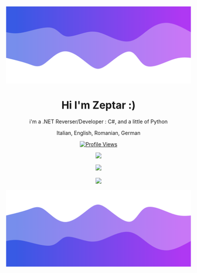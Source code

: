 ![Header](./header.png)

<h1 align="center">Hi I'm Zeptar :)</h1>
<p align="center">i'm a .NET Reverser/Developer : C#, and a little of Python</p>
<p align="center">Italian, English, Romanian, German</p>
<a href="https://github.com/ZeptarTeam">
  <p align="center">
    <img src="https://komarev.com/ghpvc/?username=ZeptarTeam" alt="Profile Views">
  </p>
</a>

<p align="center">
  <img src="https://github-readme-stats.vercel.app/api/?username=ZeptarTeam&title_color=4F8CC9&text_color=9f9f9f&show_icons=true&bg_color=00000000&hide_border=true&icon_color=4F8CC9&hide_title=true&count_private=true" />
</p>

<p align="center">
  <img src="https://discord.c99.nl/widget/theme-4/866700997170692167.png" />
  <br />
  <br />
  <img src="https://github-profile-trophy.vercel.app/?username=ZeptarTeam&theme=nord&margin-w=15&margin-h=1&column=6" />
</p>

![Footer](./footer.png)
